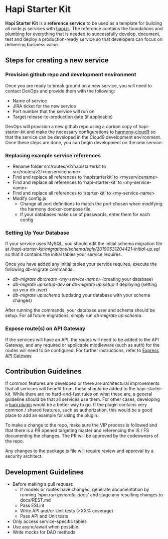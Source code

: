 # Hapi Starter Kit

**Hapi Starter Kit** is a **reference service** to be used as a template for 
building all node.js services with [hapi.js](https://hapijs.com/). The reference contains 
the foundations and plumbing for everything that is needed to successfully develop, document, test and 
deploy a production-ready service so that developers can focus on delivering business value.

## Steps for creating a new service

### Provision github repo and development environment
Once you are ready to break ground on a new service, you will need to contact 
DevOps and provide them with the following:

- Name of service
- JIRA ticket for the new service
- Port number that the service will run on
- Target release-to-production date (if applicable)

DevOps will provision a new github repo using a carbon copy of hapi-starter-kit and 
make the necessary configurations to [harmony-cloud9](https://github.com/Science37/harmony-cloud9)
so that the service can be developed in the Cloud9 development environment. Once these steps are done, you 
can begin development on the new service.

### Replacing example service references

* Rename folder src/routes/v2/hapistarterkit to src/routes/v2/\<myservicename\>
* Find and replace all references to ‘hapistarterkit’ to \<myservicename\>
* Find and replace all references to ‘hapi-starter-kit’ to \<my-service-name\>
* Find and replace all references to ‘starter-kit’ to \<my-service-name\>
* Modify config.js
    * Change all port definitions to match the port chosen when modifying the harmony docker-compose file.
    * If your databases make use of passwords, enter them for each config

### Setting Up Your Database

If your service uses MySQL, you should edit the initial schema migration file at
_\/hapi-starter-kit\/migrations\/schema\/sqls\/20190531204421-initial-up.sql_ so that it contains the initial tables your service requires.

Once you have added any initial tables your service requires, execute the following db-migrate commands:

* _db-migrate db:create \<my-service-name\>_ (creating your database)
* _db-migrate up:setup-dev_ **or** _db-migrate up:setup_ if deploying (setting up your db user)
* _db-migrate up:schema_ (updating your database with your schema changes)

After running the commands, your database user and schema should be setup. For all future migrations, simply run _db-migrate up:schema_.

### Expose route(s) on API Gateway
If the services will have an API, the routes will need to be added to the API Gateway, and
any required or applicable middleware (such as auth) for the routes will need to be configured. 
For further instructions, refer to [Express API Gateway](https://github.com/Science37/nora-api-gateway)


## Contribution Guidelines

If common features are developed or there are architectural improvements that all services will benefit from,
these should be added to the hapi-starter-kit. While there are no hard-and-fast rules on what these are,
a general guideline should be that all services use them. For other cases, developing a 
[hapi plugin](https://hapijs.com/tutorials/plugins) would be a better way to go. If the plugin contains 
very common / shared features, such as authorization, this would be a good place to add an example for 
using the plugin.

To make a change to the repo, make sure the VIP process is followed and that there is a PR opened targeting master 
and referencing the IS / FS documenting the changes. The PR will be approved by the codeowners of the repo.

Any changes to the package.js file will require review and approval by a security architect.


## Development Guidelines

* Before making a pull request:
  * If models or routes have changed, generate documentation by running _'npm run generate-docs'_
  and stage any resulting changes to docs/REST.md
  * Pass ESLint
  * Write API and/or Unit tests (>XX% coverage)
  * Pass API and Unit tests
* Only access service-specific tables
* Use async/await when possible
* Write mocks for DAO methods

